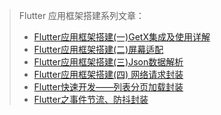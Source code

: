 
> Flutter 应用框架搭建系列文章：
>
> - [Flutter应用框架搭建(一)GetX集成及使用详解](https://juejin.cn/post/7039637076962181157)
> - [Flutter应用框架搭建(二)屏幕适配](https://juejin.cn/post/7041021257562718239)
> - [Flutter应用框架搭建(三)Json数据解析](https://juejin.cn/post/7043721908801503269)
> - [Flutter应用框架搭建(四) 网络请求封装](https://juejin.cn/post/7061806192980410382)
> - [Flutter快速开发——列表分页加载封装](https://juejin.cn/post/7067455179506860069)
> - [Flutter之事件节流、防抖封装](https://juejin.cn/post/7071074352837443614)

